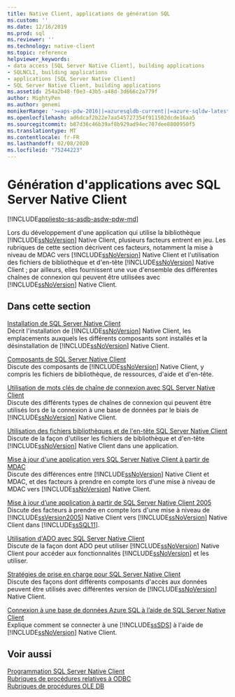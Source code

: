 ```yaml
---
title: Native Client, applications de génération SQL
ms.custom: ''
ms.date: 12/16/2019
ms.prod: sql
ms.reviewer: ''
ms.technology: native-client
ms.topic: reference
helpviewer_keywords:
- data access [SQL Server Native Client], building applications
- SQLNCLI, building applications
- applications [SQL Server Native Client]
- SQL Server Native Client, building applications
ms.assetid: 254a2b48-f0e3-43b5-a48d-3d666c2a779f
author: MightyPen
ms.author: genemi
monikerRange: '>=aps-pdw-2016||=azuresqldb-current||=azure-sqldw-latest||>=sql-server-2016||=sqlallproducts-allversions||>=sql-server-linux-2017||=azuresqldb-mi-current'
ms.openlocfilehash: ad6dcaf2b22e7aa545727354f911502dcde16aa5
ms.sourcegitcommit: b87d36c46b39af8b929ad94ec707dee8800950f5
ms.translationtype: MT
ms.contentlocale: fr-FR
ms.lasthandoff: 02/08/2020
ms.locfileid: "75244223"
---
```

# <a name="building-applications-with-sql-server-native-client"></a>Génération d'applications avec SQL Server Native Client
[!INCLUDE[appliesto-ss-asdb-asdw-pdw-md](../../../includes/appliesto-ss-asdb-asdw-pdw-md.md)]

  Lors du développement d'une application qui utilise la bibliothèque [!INCLUDE[ssNoVersion](../../../includes/ssnoversion-md.md)] Native Client, plusieurs facteurs entrent en jeu. Les rubriques de cette section décrivent ces facteurs, notamment la mise à niveau de MDAC vers [!INCLUDE[ssNoVersion](../../../includes/ssnoversion-md.md)] Native Client et l'utilisation des fichiers de bibliothèque et d'en-tête [!INCLUDE[ssNoVersion](../../../includes/ssnoversion-md.md)] Native Client ; par ailleurs, elles fournissent une vue d'ensemble des différentes chaînes de connexion qui peuvent être utilisées avec [!INCLUDE[ssNoVersion](../../../includes/ssnoversion-md.md)] Native Client.  
  
## <a name="in-this-section"></a>Dans cette section  
 [Installation de SQL Server Native Client](../../../relational-databases/native-client/applications/installing-sql-server-native-client.md)  
 Décrit l'installation de [!INCLUDE[ssNoVersion](../../../includes/ssnoversion-md.md)] Native Client, les emplacements auxquels les différents composants sont installés et la désinstallation de [!INCLUDE[ssNoVersion](../../../includes/ssnoversion-md.md)] Native Client.  
  
 [Composants de SQL Server Native Client](../../../relational-databases/native-client/applications/components-of-sql-server-native-client.md)  
 Discute des composants de [!INCLUDE[ssNoVersion](../../../includes/ssnoversion-md.md)] Native Client, y compris les fichiers de bibliothèque, de ressources, d'aide et d'en-tête.  
  
 [Utilisation de mots clés de chaîne de connexion avec SQL Server Native Client](../../../relational-databases/native-client/applications/using-connection-string-keywords-with-sql-server-native-client.md)  
 Discute des différents types de chaînes de connexion qui peuvent être utilisés lors de la connexion à une base de données par le biais de [!INCLUDE[ssNoVersion](../../../includes/ssnoversion-md.md)] Native Client.  
  
 [Utilisation des fichiers bibliothèques et de l'en-tête SQL Server Native Client](../../../relational-databases/native-client/applications/using-the-sql-server-native-client-header-and-library-files.md)  
 Discute de la façon d'utiliser les fichiers de bibliothèque et d'en-tête [!INCLUDE[ssNoVersion](../../../includes/ssnoversion-md.md)] Native Client dans une application.  
  
 [Mise à jour d'une application vers SQL Server Native Client à partir de MDAC](../../../relational-databases/native-client/applications/updating-an-application-to-sql-server-native-client-from-mdac.md)  
 Discute des différences entre [!INCLUDE[ssNoVersion](../../../includes/ssnoversion-md.md)] Native Client et MDAC, et des facteurs à prendre en compte lors d'une mise à niveau de MDAC vers [!INCLUDE[ssNoVersion](../../../includes/ssnoversion-md.md)] Native Client.  
  
 [Mise à jour d’une application à partir de SQL Server Native Client 2005](../../../relational-databases/native-client/applications/updating-an-application-from-sql-server-2005-native-client.md)  
 Discute des facteurs à prendre en compte lors d'une mise à niveau de [!INCLUDE[ssVersion2005](../../../includes/ssversion2005-md.md)] Native Client vers [!INCLUDE[ssNoVersion](../../../includes/ssnoversion-md.md)] Native Client dans [!INCLUDE[ssSQL11](../../../includes/sssql11-md.md)].  
  
 [Utilisation d'ADO avec SQL Server Native Client](../../../relational-databases/native-client/applications/using-ado-with-sql-server-native-client.md)  
 Discute de la façon dont ADO peut utiliser [!INCLUDE[ssNoVersion](../../../includes/ssnoversion-md.md)] Native Client pour accéder aux fonctionnalités [!INCLUDE[ssNoVersion](../../../includes/ssnoversion-md.md)] et les utiliser.  
  
 [Stratégies de prise en charge pour SQL Server Native Client](../../../relational-databases/native-client/applications/support-policies-for-sql-server-native-client.md)  
 Discute des façons dont différents composants d'accès aux données peuvent être utilisés avec différentes version de [!INCLUDE[ssNoVersion](../../../includes/ssnoversion-md.md)] Native Client.  
  
 [Connexion à une base de données Azure SQL à l’aide de SQL Server Native Client](../../../relational-databases/native-client/applications/connecting-to-a-windows-azure-sql-database-using-sql-server-native-client.md)  
 Explique comment se connecter à une [!INCLUDE[ssSDS](../../../includes/sssds-md.md)] à l'aide de [!INCLUDE[ssNoVersion](../../../includes/ssnoversion-md.md)] Native Client.  
  
## <a name="see-also"></a>Voir aussi  
 [Programmation SQL Server Native Client](../../../relational-databases/native-client/sql-server-native-client-programming.md)   
 [Rubriques de procédures relatives à ODBC](../../../relational-databases/native-client-odbc-how-to/odbc-how-to-topics.md)   
 [Rubriques de procédures OLE DB](../../../relational-databases/native-client-ole-db-how-to/ole-db-how-to-topics.md)  
  
  
